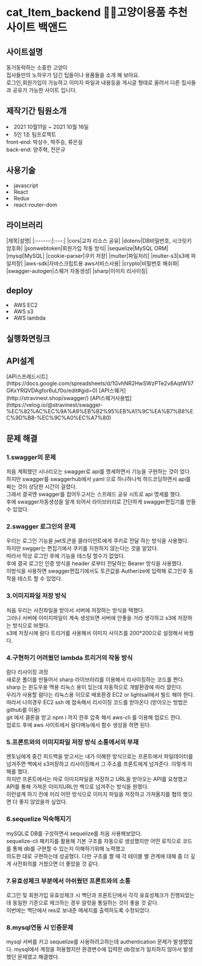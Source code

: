 # cat_Item_backend 🐱‍👓고양이용품 추천 사이트 백앤드 
<h2>사이트설명</h2> 
동거동락하는 소중한 고양이<br> 
집사들만의 노하우가 담긴 팁들이나 용품들을 소개 해 보아요.<br>
로그인,회원가입이 가능하고 이미지 파일과 내용등을 게시글 형태로 올려서 다른 집사들과 공유가 가능한 사이트 입니다. 
<h2>제작기간 팀원소개</h2> 
<li> 2021 10월11일 ~ 2021 10월 16일</li> 
<li>5인 1조 팀프로젝트<br>
  front-end: 박상수, 박주승, 류은설 <br> 
  back-end: 양주혁, 전은규 
<h2>사용기술</h2> 
<li>javascript</li> 
<li>React</li> 
<li>Redux</li> 
<li>react-router-dom</li>
<h2>라이브러리</h2> 
|제목|설명| |:------:|:---:| |cors|교차 리소스 공유| |dotenv|DB비밀번호, 시크릿키 암호화| |jsonwebtoken|회원가입 작동 방식| |sequelize|MySQL ORM| |mysql|MySQL| |cookie-parser|쿠키 저장| |multer|파일처리| |multer-s3|s3에 파일저장| |aws-sdk|자바스크립트용 aws서비스사용| |crypto|비밀번호 해쉬화| |swagger-autogen|스웨거 자동생성| |sharp|이미지 리사이징| <h2>deploy</h2> <li>AWS EC2 <li>AWS s3 <li>AWS lambda <br> <h2>실행화면링크</h2> <h2>API설계</h2> [API스프레드시트](https://docs.google.com/spreadsheets/d/1GvhNR2HwSWzPTe2v8AqtW1i7GKxYRQVDAgfor6uLf0o/edit#gid=0) [API스웨거](http://stravinest.shop/swagger/) [API스웨거사용법](https://velog.io/@stravinest/swagger-%EC%82%AC%EC%9A%A9%EB%B2%95%EB%A1%9C%EA%B7%B8%EC%9D%B8-%EC%9C%A0%EC%A7%80) <h2>문제 해결</h2> <h3>1.swagger의 문제</h3> 처음 계획했던 시나리오는 swagger로 api를 명세하면서 기능을 구현하는 것이 었다. <br> 하지만 swagger를 swaggerhub에서 yaml 으로 하나하나씩 하드코딩하면서 api를 짜는 것이 상당한 시간이 걸렸다.<br> 그래서 결국엔 swagger를 접어두고서는 스프레드 공유 시트로 api 명세를 했다.<br> 후에 swagger자동생성을 알게 되어서 라이브러리로 간단하게 swagger편집기를 만들수 있었다.<br> <h3>2.swagger 로그인의 문제</h3> 우리는 로그인 기능을 jwt토큰을 클라이언트에게 쿠키로 전달 하는 방식을 사용했다.<br> 하지만 swgger는 편집기에서 쿠키를 지원하지 않는다는 것을 알았다. <br> 따라서 막상 로그인 후에 기능을 테스팅 할수가 없었다.<br> 후에 결국 로그인 인증 방식을 header 로부터 전달하는 Bearer 방식을 사용했다. <br> 이방식을 사용하면 swagger편집기에서도 토큰값을 Autherize에 입력해 로그인후 동작을 테스트 할 수 있었다.<br> <h3>3.이미지파일 저장 방식 </h3> 처음 우리는 사진파일을 받아서 서버에 저장하는 방식을 택했다.<br> 그러나 서버에 이미지파일이 계속 생성되면 서버에 안좋을 거라 생각하고 s3에 저장하는 방식으로 바꿨다.<br> s3에 저장시에 람다 트리거를 사용해서 이미지 사이즈를 200*200으로 설정해서 바꿨다.<br> <h3>4.구현하기 어려웠던 lambda 트리거의 작동 방식 </h3> 람다 리사이징 과정<br> 새로운 폴더를 만들어서 sharp 라이브러리를 이용해서 리사이징하는 코드를 짠다.<br> sharp 는 윈도우용 맥용 리눅스 용이 있는데 자동적으로 개발환경에 따라 깔린다.<br> 우리가 사용할 람다는 리눅스용 이므로 배포환경 EC2 or lightsail에서 빌드 해야 한다.<br> 따라서 나의경우 EC2 ssh 에 접속해서 리사이징 코드를 받아온다 (받아오는 방법은 github를 이용)<br> git 에서 클론을 받고 npm i 까지 한후 압축 해서 aws-cli 를 이용해 업로드 한다.<br> 업로드 후에 aws 사이트에서 람다메뉴에서 함수 생성을 하면 된다.<br> <h3>5.프론트와의 이미지파일 저장 방식 소통에서의 부재 </h3> 멘토님에게 중간 피드백을 받고서는 내가 이해한 방식으로는 프론트에서 파일데이터를 넘겨주면 백에서 s3저장하고 리사이징해서 그 주소를 프론트에게 넘겨준다. 이렇게 이해를 했다.<br> 하지만 프론트에서는 따로 이미지파일을 저장하고 URL을 받아오는 API를 요청했고 API를 통해 가져온 이미지URL만 백으로 넘겨주는 방식을 원했다. <br> 이런설계 하기 전에 미리 어떤 방식으로 이미지 파일을 저장하고 가져올지를 협의 했으면 더 좋지 않았을까 싶었다. <h3>6.sequelize 익숙해지기</h3> mySQL로 DB를 구성하면서 sequelize를 처음 사용해보았다.<br> sequelize-cli 패키지를 활용해 기본 구조를 자동으로 생성했지만 어떤 로직으로 코드를 통해 db를 구현할 수 있는지 이해하기위해 노력했고<br> 의도한 대로 구현하는데 성공했다. 다만 구조를 짤 때 각 테이블 별 관계에 대해 좀 더 깊게 사전회의를 거쳤으면 더 좋았을 것 같다. <h3>7.유효성체크 부분에서 아쉬웠던 프론트와의 소통</h3> 로그인 및 회원가입 유효성체크 시 백단과 프론트단에서 각각 유효성체크가 진행되었는데 동일한 기준으로 체크하는 경우 알럿을 통일하는 것이 좋을 것 같다.<br> 이번에는 백단에서 res로 보내준 메세지를 출력하도록 수정되었다. <h3>8.mysql연동 시 인증문제</h3> mysql 서버를 키고 sequelize를 사용하려고하는데 authentication 문제가 발생했었다. mysql에서 계정을 허용했지만 환경변수에 입력한 db정보가 일치하지 않아서 발생했던 문제였고 해결했다.
